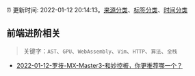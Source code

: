 :alarm_clock: 更新时间: 2022-01-12 20:14:13。[来源分类](../README.md)、[标签分类](../TAGS.md)、[时间分类](../TIMELINE.md)

## 前端进阶相关


> 关键字：`AST`、`GPU`、`WebAssembly`、`Vim`、`HTTP`、`算法`、`全栈`



- [2022-01-12-罗技-MX-Master3-和妙控板，你更推荐哪一个？](https://www.v2ex.com/t/827923) 